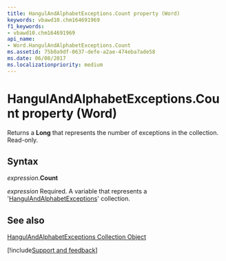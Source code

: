 ```yaml
---
title: HangulAndAlphabetExceptions.Count property (Word)
keywords: vbawd10.chm164691969
f1_keywords:
- vbawd10.chm164691969
api_name:
- Word.HangulAndAlphabetExceptions.Count
ms.assetid: 75b0a9df-0637-defe-a2ae-474eba7ade58
ms.date: 06/08/2017
ms.localizationpriority: medium
---
```



# HangulAndAlphabetExceptions.Count property (Word)

Returns a **Long** that represents the number of exceptions in the collection. Read-only.


## Syntax

_expression_.**Count**

_expression_ Required. A variable that represents a '[HangulAndAlphabetExceptions](Word.hangulandalphabetexceptions.md)' collection.


## See also


[HangulAndAlphabetExceptions Collection Object](Word.hangulandalphabetexceptions.md)

[!include[Support and feedback](~/includes/feedback-boilerplate.md)]
